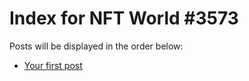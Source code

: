 # Index for NFT World #3573
Posts will be displayed in the order below:

- [Your first post](./001-first.md)

